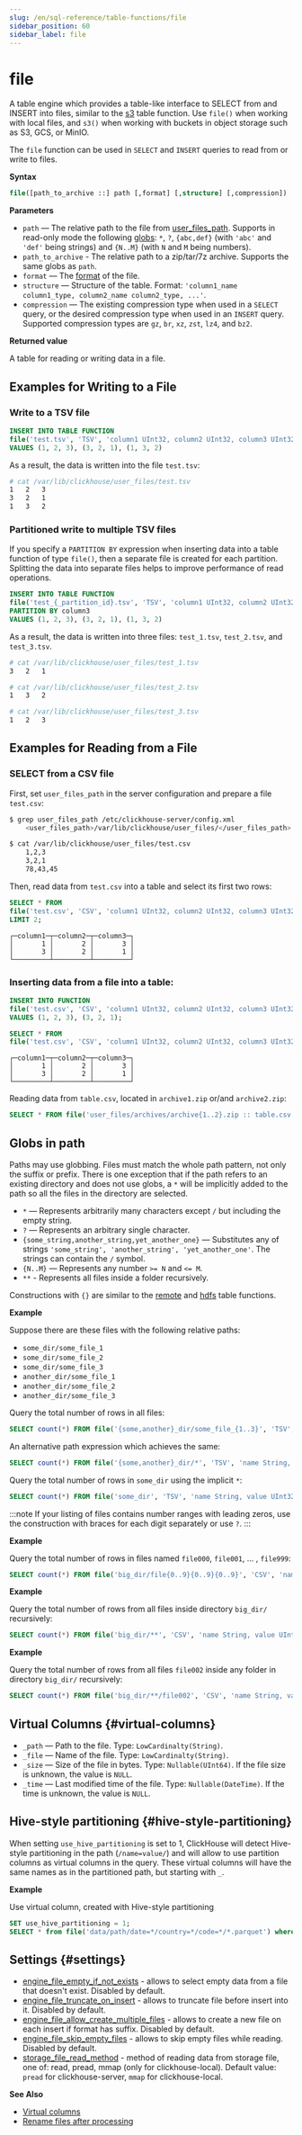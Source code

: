 ```yaml
---
slug: /en/sql-reference/table-functions/file
sidebar_position: 60
sidebar_label: file
---
```


# file

A table engine which provides a table-like interface to SELECT from and INSERT into files, similar to the [s3](/docs/en/sql-reference/table-functions/url.md) table function.  Use `file()` when working with local files, and `s3()` when working with buckets in object storage such as S3, GCS, or MinIO.

The `file` function can be used in `SELECT` and `INSERT` queries to read from or write to files.

**Syntax**

``` sql
file([path_to_archive ::] path [,format] [,structure] [,compression])
```

**Parameters**

- `path` — The relative path to the file from [user_files_path](/docs/en/operations/server-configuration-parameters/settings.md#server_configuration_parameters-user_files_path). Supports in read-only mode the following [globs](#globs-in-path): `*`, `?`, `{abc,def}` (with `'abc'` and `'def'` being strings) and `{N..M}` (with `N` and `M` being numbers).
- `path_to_archive` - The relative path to a zip/tar/7z archive. Supports the same globs as `path`.
- `format` — The [format](/docs/en/interfaces/formats.md#formats) of the file.
- `structure` — Structure of the table. Format: `'column1_name column1_type, column2_name column2_type, ...'`.
- `compression` — The existing compression type when used in a `SELECT` query, or the desired compression type when used in an `INSERT` query. Supported compression types are `gz`, `br`, `xz`, `zst`, `lz4`, and `bz2`.


**Returned value**

A table for reading or writing data in a file.

## Examples for Writing to a File

### Write to a TSV file

```sql
INSERT INTO TABLE FUNCTION
file('test.tsv', 'TSV', 'column1 UInt32, column2 UInt32, column3 UInt32')
VALUES (1, 2, 3), (3, 2, 1), (1, 3, 2)
```

As a result, the data is written into the file `test.tsv`:

```bash
# cat /var/lib/clickhouse/user_files/test.tsv
1	2	3
3	2	1
1	3	2
```

### Partitioned write to multiple TSV files

If you specify a `PARTITION BY` expression when inserting data into a table function of type `file()`, then a separate file is created for each partition. Splitting the data into separate files helps to improve performance of read operations.

```sql
INSERT INTO TABLE FUNCTION
file('test_{_partition_id}.tsv', 'TSV', 'column1 UInt32, column2 UInt32, column3 UInt32')
PARTITION BY column3
VALUES (1, 2, 3), (3, 2, 1), (1, 3, 2)
```

As a result, the data is written into three files: `test_1.tsv`, `test_2.tsv`, and `test_3.tsv`.

```bash
# cat /var/lib/clickhouse/user_files/test_1.tsv
3	2	1

# cat /var/lib/clickhouse/user_files/test_2.tsv
1	3	2

# cat /var/lib/clickhouse/user_files/test_3.tsv
1	2	3
```

## Examples for Reading from a File

### SELECT from a CSV file

First, set `user_files_path` in the server configuration and prepare a file `test.csv`:

``` bash
$ grep user_files_path /etc/clickhouse-server/config.xml
    <user_files_path>/var/lib/clickhouse/user_files/</user_files_path>

$ cat /var/lib/clickhouse/user_files/test.csv
    1,2,3
    3,2,1
    78,43,45
```

Then, read data from `test.csv` into a table and select its first two rows:

``` sql
SELECT * FROM
file('test.csv', 'CSV', 'column1 UInt32, column2 UInt32, column3 UInt32')
LIMIT 2;
```

``` text
┌─column1─┬─column2─┬─column3─┐
│       1 │       2 │       3 │
│       3 │       2 │       1 │
└─────────┴─────────┴─────────┘
```

### Inserting data from a file into a table:

``` sql
INSERT INTO FUNCTION
file('test.csv', 'CSV', 'column1 UInt32, column2 UInt32, column3 UInt32')
VALUES (1, 2, 3), (3, 2, 1);
```
```sql
SELECT * FROM
file('test.csv', 'CSV', 'column1 UInt32, column2 UInt32, column3 UInt32');
```

``` text
┌─column1─┬─column2─┬─column3─┐
│       1 │       2 │       3 │
│       3 │       2 │       1 │
└─────────┴─────────┴─────────┘
```

Reading data from `table.csv`, located in `archive1.zip` or/and `archive2.zip`:

``` sql
SELECT * FROM file('user_files/archives/archive{1..2}.zip :: table.csv');
```

## Globs in path 

Paths may use globbing. Files must match the whole path pattern, not only the suffix or prefix. There is one exception that if the path refers to an existing
directory and does not use globs, a `*` will be implicitly added to the path so
all the files in the directory are selected.

- `*` — Represents arbitrarily many characters except `/` but including the empty string.
- `?` — Represents an arbitrary single character.
- `{some_string,another_string,yet_another_one}` — Substitutes any of strings `'some_string', 'another_string', 'yet_another_one'`. The strings can contain the `/` symbol.
- `{N..M}` — Represents any number `>= N` and `<= M`.
- `**` - Represents all files inside a folder recursively.

Constructions with `{}` are similar to the [remote](remote.md) and [hdfs](hdfs.md) table functions.

**Example**

Suppose there are these files with the following relative paths:

- `some_dir/some_file_1`
- `some_dir/some_file_2`
- `some_dir/some_file_3`
- `another_dir/some_file_1`
- `another_dir/some_file_2`
- `another_dir/some_file_3`

Query the total number of rows in all files:

``` sql
SELECT count(*) FROM file('{some,another}_dir/some_file_{1..3}', 'TSV', 'name String, value UInt32');
```

An alternative path expression which achieves the same:

``` sql
SELECT count(*) FROM file('{some,another}_dir/*', 'TSV', 'name String, value UInt32');
```

Query the total number of rows in `some_dir` using the implicit `*`:

```sql
SELECT count(*) FROM file('some_dir', 'TSV', 'name String, value UInt32');
```

:::note
If your listing of files contains number ranges with leading zeros, use the construction with braces for each digit separately or use `?`.
:::

**Example**

Query the total number of rows in files named `file000`, `file001`, ... , `file999`:

``` sql
SELECT count(*) FROM file('big_dir/file{0..9}{0..9}{0..9}', 'CSV', 'name String, value UInt32');
```

**Example**

Query the total number of rows from all files inside directory `big_dir/` recursively:

``` sql
SELECT count(*) FROM file('big_dir/**', 'CSV', 'name String, value UInt32');
```

**Example**

Query the total number of rows from all files `file002` inside any folder in directory `big_dir/` recursively:

``` sql
SELECT count(*) FROM file('big_dir/**/file002', 'CSV', 'name String, value UInt32');
```

## Virtual Columns {#virtual-columns}

- `_path` — Path to the file. Type: `LowCardinalty(String)`.
- `_file` — Name of the file. Type: `LowCardinalty(String)`.
- `_size` — Size of the file in bytes. Type: `Nullable(UInt64)`. If the file size is unknown, the value is `NULL`.
- `_time` — Last modified time of the file. Type: `Nullable(DateTime)`. If the time is unknown, the value is `NULL`.

## Hive-style partitioning {#hive-style-partitioning}

When setting `use_hive_partitioning` is set to 1, ClickHouse will detect Hive-style partitioning in the path (`/name=value/`) and will allow to use partition columns as virtual columns in the query. These virtual columns will have the same names as in the partitioned path, but starting with `_`.

**Example**

Use virtual column, created with Hive-style partitioning

``` sql
SET use_hive_partitioning = 1;
SELECT * from file('data/path/date=*/country=*/code=*/*.parquet') where _date > '2020-01-01' and _country = 'Netherlands' and _code = 42;
```

## Settings {#settings}

- [engine_file_empty_if_not_exists](/docs/en/operations/settings/settings.md#engine-file-empty_if-not-exists) - allows to select empty data from a file that doesn't exist. Disabled by default.
- [engine_file_truncate_on_insert](/docs/en/operations/settings/settings.md#engine-file-truncate-on-insert) - allows to truncate file before insert into it. Disabled by default.
- [engine_file_allow_create_multiple_files](/docs/en/operations/settings/settings.md#engine_file_allow_create_multiple_files) - allows to create a new file on each insert if format has suffix. Disabled by default.
- [engine_file_skip_empty_files](/docs/en/operations/settings/settings.md#engine_file_skip_empty_files) - allows to skip empty files while reading. Disabled by default.
- [storage_file_read_method](/docs/en/operations/settings/settings.md#engine-file-empty_if-not-exists) - method of reading data from storage file, one of: read, pread, mmap (only for clickhouse-local). Default value: `pread` for clickhouse-server, `mmap` for clickhouse-local.


**See Also**

- [Virtual columns](/docs/en/engines/table-engines/index.md#table_engines-virtual_columns)
- [Rename files after processing](/docs/en/operations/settings/settings.md#rename_files_after_processing)
